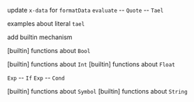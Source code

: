 update `x-data` for `formatData`
`evaluate` -- `Quote` -- `Tael`

examples about literal `tael`

add builtin mechanism

[builtin] functions about `Bool`

[builtin] functions about `Int`
[builtin] functions about `Float`

`Exp` -- `If`
`Exp` -- `Cond`

[builtin] functions about `Symbol`
[builtin] functions about `String`
